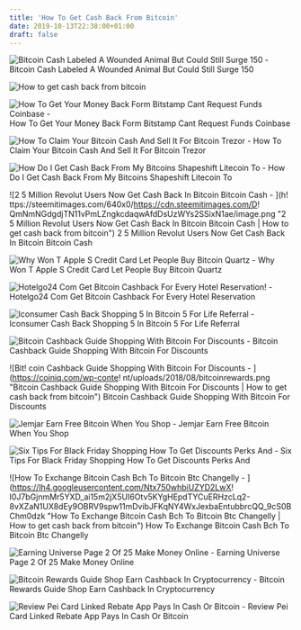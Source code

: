 ```yaml
---
title: 'How To Get Cash Back From Bitcoin'
date: 2019-10-13T22:38:00+01:00
draft: false
---
```


![Bitcoin Cash Labeled A Wounded Animal But Could Still Surge 150 - ](https://cdn.shortpixel.ai/client/q_glossy,ret_img,w_540,h_340/https://www.newsbtc.com/wp-content/uploads/2019/08/bitcoincash2-540x340.jpg "Bitcoin Cash Labeled A Wounded Animal But Could Still Surge 150 | How to get cash back from bitcoin") Bitcoin Cash Labeled A Wounded Animal But Could Still Surge 150

![How to get cash back from bitcoin](https://cryptospaceguides.com/wp-content/uploads/2018/02/Screenshot_20180204-094831-e1517759461764.png "How to get cash back from bitcoin") 

![How To Get Your Money Back Form Bitstamp Cant Request Funds Coinbase - ](https://content.invisioncic.com/r263943/monthly_2017_12/5a30303c90d52_ScreenShot2017-12-12at2_37_52PM.png.2628df6aed6f69bfad30f523bd3a8fbd.png "How To Get!    Your Money Back Form Bitstamp Cant Request Funds Coinbase | How to get cash back from bitcoin") How To Get Your Money Back Form Bitstamp Cant Request Funds Coinbase

![How To Claim Your Bitcoin Cash And Sell It For Bitcoin Trezor - ](https://99bitcoins.com/wp-content/uploads/2017/08/Trezor-BCH-tool.png "How To Claim Your Bitcoin Cash And Sell It For Bitcoin Trezor | How to get cash back from bitcoin") How To Claim Your Bitcoin Cash And Sell It For Bitcoin Trezor

![How Do I Get Cash Back From My Bitcoins Shapeshift Litecoin To - ](https://www.cryptocurrencyfreak.com/wp-content/uploads/2017/12/Screenshot-2017-12-14-07.29.33.png "How Do I Get Cash Back From My Bitcoins Shapeshift Litecoin To | How to get cash back from bitcoin") How Do I Get Cash Back From My Bitcoins Shapeshift Litecoin To

![2 5 Million Revolut Users Now Get Cash Back In Bitcoin Bitcoin Cash - ](h!   ttps://steemitimages.com/640x0/https://cdn.steemitimages.com/D!   QmNmNGdgdjTN11vPmLZngkcdaqwAfdDsUzWYs2SSixN1ae/image.png "2 5 Million Revolut Users Now Get Cash Back In Bitcoin Bitcoin Cash | How to get cash back from bitcoin") 2 5 Million Revolut Users Now Get Cash Back In Bitcoin Bitcoin Cash

![Why Won T Apple S Credit Card Let People Buy Bitcoin Quartz - ](https://cms.qz.com/wp-content/uploads/2019/08/Visa-Mastercard-Credit-Cards.jpg?quality=75&strip=all&w=410&h=230.77327722251448 "Why Won T Apple S Credit Card Let People Buy Bitcoin Quartz | How to get cash back from bitcoin") Why Won T Apple S Credit Card Let People Buy Bitcoin Quartz

![Hotelgo24 Com Get Bitcoin Cashback For Every Hotel Reservation!    - ](https://lookaside.fbsbx.com/lookaside/crawler/media/?media_id=785667668120561 "Hotelgo24 Com Get Bitcoin Cashback For Every Hotel Reservation | How to get cash back from bitcoin") Hotelgo24 Com Get Bitcoin Cashback For Every Hotel Reservation

![Iconsumer Cash Back Shopping 5 In Bitcoin 5 For Life Referral - ](https://i0.wp.com/moneysmylife.com/wp-content/uploads/2016/09/iconsumer.png?ssl=1 "Iconsumer Cash Back Shopping 5 In Bitcoin 5 For Life Referral | How to get cash back from bitcoin") Iconsumer Cash Back Shopping 5 In Bitcoin 5 For Life Referral

![Bitcoin Cashback Guide Shopping With Bitcoin For Discounts - ](https://coiniq.com/wp-content/uploads/2018/08/coinrebates.png "Bitcoin Cashback Guide Shopping With Bitcoin For Discounts | How to get cash back from bitcoin") Bitcoin Cashback Guide Shopping With Bitcoin For Discounts

![Bit!   coin Cashback Guide Shopping With Bitcoin For Discounts - ](https://coiniq.com/wp-conte!   nt/uploads/2018/08/bitcoinrewards.png "Bitcoin Cashback Guide Shopping With Bitcoin For Discounts | How to get cash back from bitcoin") Bitcoin Cashback Guide Shopping With Bitcoin For Discounts

![Jemjar Earn Free Bitcoin When You Shop - ](https://jemjar.com/card/wp-content/uploads/2019/02/mobile-01.png "Jemjar Earn Free Bitcoin When You Shop | How to get cash back from bitcoin") Jemjar Earn Free Bitcoin When You Shop

![Six Tips For Black Friday Shopping How To Get Discounts Perks And - ](https://images.wsj.net/im-38119?width=620&size=1.5 "Six Tips For Black Friday Shopping How To Get Discounts Perks And | How to get cash back from bitcoin") Six Tips For Black Friday Shopping How To Get Discounts Perks And

![How To Exchange Bitcoin Cash Bch To Bitcoin Btc Changelly - ](https://lh4.googleusercontent.com/Ntx750whbiUZYD2LwX!   I0J7bGjnmMr5YXD_ai15m2jX5UI6Otv5KYgHEpdTYCuERHzcLq2-8vXZaN1UX8dEy9OBRV9spw11mDvibJFKqNY4WxJexbaEntubbrcQQ_9cS0BChm0dzk "How To Exchange Bitcoin Cash Bch To Bitcoin Btc Changelly | How to get cash back from bitcoin") How To Exchange Bitcoin Cash Bch To Bitcoin Btc Changelly

![Earning Universe Page 2 Of 25 Make Money Online - ](https://i2.wp.com/earninguniverse.com/wp-content/uploads/2019/02/Earn-cash-back-in-Bitcoin-when-you-shop-online-min.png?resize=680%2C330 "Earning Universe Page 2 Of 25 Make Money Online | How to get cash back from bitcoin") Earning Universe Page 2 Of 25 Make Money Online

![Bitcoin Rewards Guide Shop Earn Cashback In Cryptocurrency - ](https://bitcoincryptocurrency.com/wp-content/uploads/2017/12/bitcoinrewards.jpg) Bitcoin Rewards Guide Shop Earn Cashback In Cryptocurrency

![Review Pei Card Linked Rebate App Pays In Cash Or Bitcoin - ](https://i2.wp.com/travelinpoints.com/wp-content/uploads/2018/07/Basic-Pei.png "Review Pei Card Linked Rebate App Pays In Cash Or Bitcoin | How to get cash back from bitcoin") Review Pei Card Linked Rebate App Pays In Cash Or Bitcoin